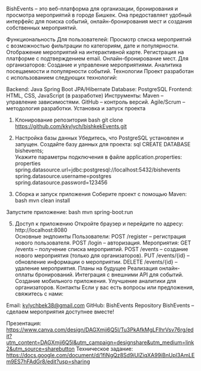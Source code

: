 BishEvents – это веб-платформа для организации, бронирования и просмотра мероприятий в городе Бишкек. Она предоставляет удобный интерфейс для поиска событий, онлайн-бронирования мест и создания собственных мероприятий.

Функциональность
Для пользователей:
Просмотр списка мероприятий с возможностью фильтрации по категориям, дате и популярности.
Отображение мероприятий на интерактивной карте.
Регистрация на платформе с подтверждением email.
Онлайн-бронирование мест.
Для организаторов:
Создание и управление мероприятиями.
Аналитика посещаемости и популярности событий.
Технологии
Проект разработан с использованием следующих технологий:

Backend:
Java
Spring Boot
JPA/Hibernate
Database: PostgreSQL
Frontend: HTML, CSS, JavaScript (в разработке)
Инструменты:
Maven – управление зависимостями.
GitHub – контроль версий.
Agile/Scrum – методология разработки.
Установка и запуск проекта

1. Клонирование репозитория
bash
git clone https://github.com/kkylych/bishkekEvents.git
  
2. Настройка базы данных
Убедитесь, что PostgreSQL установлен и запущен.
Создайте базу данных для проекта:
sql
CREATE DATABASE bishevents;  
Укажите параметры подключения в файле application.properties:
properties
spring.datasource.url=jdbc:postgresql://localhost:5432/bishevents  
spring.datasource.username=postgres  
spring.datasource.password=123456

4. Сборка и запуск приложения
Соберите проект с помощью Maven:
bash
mvn clean install

Запустите приложение:
bash
mvn spring-boot:run  

5. Доступ к приложению
Откройте браузер и перейдите по адресу:
http://localhost:8080  
Основные эндпоинты
Пользователи:
POST /register – регистрация нового пользователя.
POST /login – авторизация.
Мероприятия:
GET /events – получение списка мероприятий.
POST /events – создание нового мероприятия (только для организаторов).
PUT /events/{id} – обновление информации о мероприятии.
DELETE /events/{id} – удаление мероприятия.
Планы на будущее
Реализация онлайн-оплаты бронирований.
Интеграция с внешними API для событий.
Создание мобильного приложения.
Улучшение аналитики для организаторов.
Контакты
Если у вас есть вопросы или предложения, свяжитесь с нами:

Email: kylychbek38@gmail.com
GitHub: BishEvents Repository
BishEvents – сделаем мероприятия доступнее вместе!


Презентация: https://www.canva.com/design/DAGXmji6Q5I/Tu3PkAfkMgLFIhrVsv76rg/edit?utm_content=DAGXmji6Q5I&utm_campaign=designshare&utm_medium=link2&utm_source=sharebutton
Техническое задание: https://docs.google.com/document/d/1fiNgQz8Sd9iUlZiqXA99iBnUpl3AmLEm9ES7hFAdGr8/edit?usp=sharing
